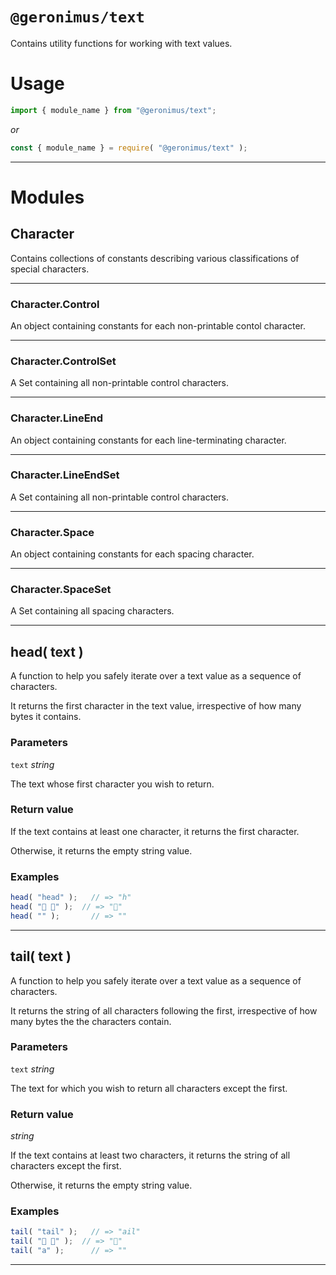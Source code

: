 # `@geronimus/text`

Contains utility functions for working with text values.

# Usage

```javascript
import { module_name } from "@geronimus/text";
```

_or_

```javascript
const { module_name } = require( "@geronimus/text" );
```

---

# Modules

## Character

Contains collections of constants describing various classifications of special characters.

---

### Character.Control

An object containing constants for each non-printable contol character.

---

### Character.ControlSet

A Set containing all non-printable control characters.

---

### Character.LineEnd

An object containing constants for each line-terminating character.

---

### Character.LineEndSet

A Set containing all non-printable control characters.

---

### Character.Space

An object containing constants for each spacing character.

---

### Character.SpaceSet

A Set containing all spacing characters.

---

## head( text )

A function to help you safely iterate over a text value as a sequence of characters.

It returns the first character in the text value, irrespective of how many bytes it contains.

### Parameters

`text` _string_

The text whose first character you wish to return.

### Return value

If the text contains at least one character, it returns the first character.

Otherwise, it returns the empty string value.

### Examples

```javascript
head( "head" );   // => "h"
head( "🚕 🛵" );  // => "🚕"
head( "" );       // => ""
```
---

## tail( text )

A function to help you safely iterate over a text value as a sequence of characters.

It returns the string of all characters following the first, irrespective of how many bytes the the characters contain.

### Parameters

`text` _string_

The text for which you wish to return all characters except the first.

### Return value

_string_

If the text contains at least two characters, it returns the string of all characters except the first.

Otherwise, it returns the empty string value.

### Examples

```javascript
tail( "tail" );   // => "ail"
tail( "🚕 🛵" );  // => "🛵"
tail( "a" );      // => ""
```
---

